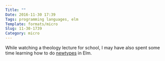 ```yaml
---
Title: ""
Date: 2016-11-30 17:39
Tags: programming languages, elm
Template: formats/micro
Slug: 11-30-1739
Category: micro
---
```


While watching a theology lecture for school, I may have also spent some time learning how to do [newtypes] in Elm.

[newtypes]: http://stackoverflow.com/questions/17591276/what-programming-languages-have-something-like-haskell-s-newtype
